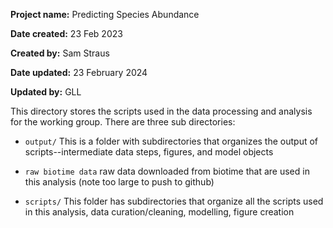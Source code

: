 **Project name:** Predicting Species Abundance

**Date created:** 23 Feb 2023

**Created by:** Sam Straus

**Date updated:** 23 February 2024

**Updated by:** GLL

This directory stores the scripts used in the data processing and analysis for the working group. There are three sub directories:

-   `output/` This is a folder with subdirectories that organizes the output of scripts--intermediate data steps, figures, and model objects

-   `raw biotime data` raw data downloaded from biotime that are used in this analysis (note too large to push to github)

-   `scripts/` This folder has subdirectories that organize all the scripts used in this analysis, data curation/cleaning, modelling, figure creation

